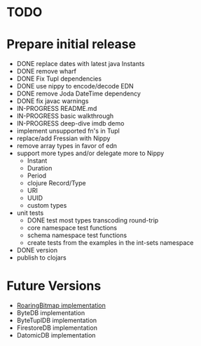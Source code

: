 # TODO

# Prepare initial release

* DONE replace dates with latest java Instants
* DONE remove wharf
* DONE Fix Tupl dependencies
* DONE use nippy to encode/decode EDN
* DONE remove Joda DateTime dependency
* DONE fix javac warnings
* IN-PROGRESS README.md
* IN-PROGRESS basic walkthrough
* IN-PROGRESS deep-dive imdb demo
* implement unsupported fn's in Tupl
* replace/add Fressian with Nippy
* remove array types in favor of edn
* support more types and/or delegate more to Nippy
  * Instant
  * Duration
  * Period
  * clojure Record/Type
  * URI
  * UUID
  * custom types
* unit tests
  * DONE test most types transcoding round-trip
  * core namespace test functions
  * schema namespace test functions
  * create tests from the examples in the int-sets namespace
* DONE version
* publish to clojars

# Future Versions
* [RoaringBitmap implementation](https://github.com/RoaringBitmap/RoaringBitmap)
* ByteDB implementation
* ByteTuplDB implementation
* FirestoreDB implementation
* DatomicDB implementation
